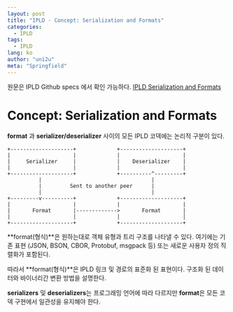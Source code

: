 ```yaml
---
layout: post
title: "IPLD - Concept: Serialization and Formats"
categories:
  - IPLD
tags:
  - IPLD
lang: ko
author: "uni2u"
meta: "Springfield"
---
```


원문은 IPLD Github specs 에서 확인 가능하다. [IPLD Serialization and Formats](https://github.com/ipld/specs/blob/master/block-layer/serialization-and-formats.md)

# Concept: Serialization and Formats

**format** 과 **serializer/deserializer** 사이의 모든 IPLD 코덱에는 논리적 구분이 있다.

```
+--------------------+             +--------------------+
|                    |             |                    |
|     Serializer     |             |    Deserializer    |
|                    |             |                    |
+--------------------+             +----------^---------+
          |                                   |
          |         Sent to another peer      |
          |                                   |
+---------v----------+             +--------------------+
|                    |             |                    |
|       Format       |------------->       Format       |
|                    |             |                    │
+--------------------+             +--------------------+
```

**format(형식)**은 원하는대로 객체 유형과 트리 구조를 나타낼 수 있다. 여기에는 기존 표현 (JSON, BSON, CBOR, Protobuf, msgpack 등) 또는 새로운 사용자 정의 직렬화가 포함된다.

따라서 **format(형식)**은 IPLD 링크 및 경로의 표준화 된 표현이다. 구조화 된 데이터와 바이너리간 변환 방법을 설명한다.

**serializers** 및 **deserializers**는 프로그래밍 언어에 따라 다르지만 **format**은 모든 코덱 구현에서 일관성을 유지해야 한다.
